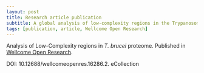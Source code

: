 ```yaml
---
layout: post
title: Research article publication
subtitle: A global analysis of low-complexity regions in the Trypanosoma brucei proteome reveals enrichment in the C-terminus of nucleic acid binding proteins providing potential targets of phosphorylation
tags: [publication, article, Wellcome Open Research]
---
```


Analysis of Low-Complexity regions in *T. brucei* proteome. Published in [Wellcome Open Research](https://wellcomeopenresearch.org/articles/5-219/v2).

DOI: 10.12688/wellcomeopenres.16286.2. eCollection
